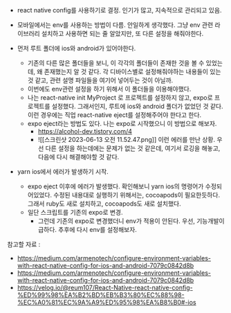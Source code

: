 - react native config를 사용하기로 결정. 인기가 많고, 지속적으로 관리되고 있음. 
- 모바일에서는 env를 사용하는 방법이 다름. 안일하게 생각했다. 그냥 env 관련 라이브러리 설치하고 사용하면 되는 줄 알았지만, 또 다른 설정을 해줘야한다. 
- 먼저 루트 폴더에 ios와 android가 있어야한다. 
	- 기존의 다른 많은 폴더들을 보니, 이 각각의 폴더들이 존재한 것을 볼 수 있었는데, 왜 존재했는지 알 것 같다. 각 디바이스별로 설정해줘야하는 내용들이 있는 것 같고, 관련 설명 파일들을 여기어 넣어두는 것이 아닐까. 
	- 이번에도 env관련 설정을 하기 위해서 이 폴더들을 이용해야했다. 
	- 나는 react-native init MyProject 로 프로젝트를 설정하지 않고, expo로 프로젝트를 설정했다. 그래서인지, 루트에 ios와 android 폴더가 없었던 것 같다. 이런 경우에는 직업 react-native eject를 설정해주어야 한다고 한다. 
	- expo eject라는 방법도 있다. 나는 expo로 시작했으니 이 방법으로 해보자. 
		- https://alcohol-dev.tistory.com/4
		- ![[스크린샷 2023-06-13 오전 11.52.47.png]] 이런 에러를 만난 상황. 우선 다른 설정을 하는데에는 문제가 없는 것 같은데, 여기서 로깅을 해놓고, 다음에 다시 해결해야할 것 같다. 


- yarn ios에서 에러가 발생하기 시작. 
	- expo eject 이후에 에러가 발생했다. 확인해보니 yarn ios의 명령어가 수정되어있었다. 수정된 내용대로 실행하기 위해서는, cocoapods이 필요한듯하다. 그래서 ruby도 새로 설치하고, cocoapods도 새로 설치했다. 
	- 일단 스크립트를 기존의 expo로 변경. 
		- 그런데 기존의 expo로 변경했더니 env가 적용이 안된다. 우선, 기능개발이 급하다. 추후에 다시 env를 설정해보자. 


참고할 자료 : 
- https://medium.com/armenotech/configure-environment-variables-with-react-native-config-for-ios-and-android-7079c0842d8b
- https://medium.com/armenotech/configure-environment-variables-with-react-native-config-for-ios-and-android-7079c0842d8b
- https://velog.io/@reum107/React-Native-react-native-config-%ED%99%98%EA%B2%BD%EB%B3%80%EC%88%98-%EC%A0%81%EC%9A%A9%ED%95%98%EA%B8%B0#-ios